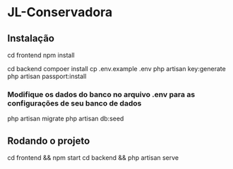 # JL-Conservadora

## Instalação

cd frontend 
npm install

cd backend 
compoer install
cp .env.example .env
php artisan key:generate
php artisan passport:install 

### Modifique os dados do banco no arquivo .env para as configurações de seu banco de dados

php artisan migrate
php artisan db:seed

## Rodando o projeto
cd frontend && npm start
cd backend && php artisan serve

